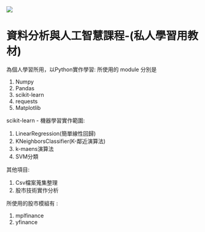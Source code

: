 <img src="https://img.shields.io/badge/%E6%A9%9F%E5%99%A8%E5%AD%B8%E7%BF%92-Python-blue">

# 資料分析與人工智慧課程-(私人學習用教材)

為個人學習所用，以Python實作學習:
所使用的 module 分別是
1. Numpy
2. Pandas
3. scikit-learn
4. requests
5. Matplotlib

scikit-learn - 機器學習實作範圍:
1. LinearRegression(簡單線性回歸)
2. KNeighborsClassifier(K-鄰近演算法)
3. k-maens演算法
4. SVM分類

其他項目:
1. Csv檔案蒐集整理
2. 股市技術實作分析


所使用的股市模組有 :
1. mplfinance
2. yfinance

